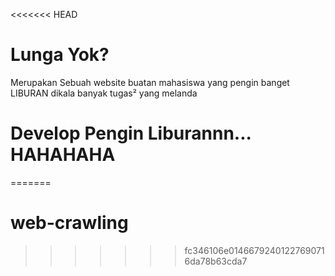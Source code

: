 <<<<<<< HEAD
# Lunga Yok?

Merupakan Sebuah website buatan mahasiswa yang pengin banget LIBURAN dikala banyak tugas² yang melanda

# Develop Pengin Liburannn... HAHAHAHA
=======
# web-crawling
>>>>>>> fc346106e01466792401227690716da78b63cda7
